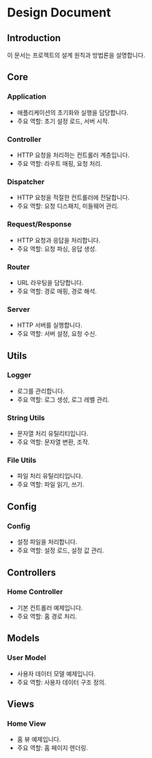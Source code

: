 # Design Document

## Introduction
이 문서는 프로젝트의 설계 원칙과 방법론을 설명합니다.

## Core
### Application
- 애플리케이션의 초기화와 실행을 담당합니다.
- 주요 역할: 초기 설정 로드, 서버 시작.

### Controller
- HTTP 요청을 처리하는 컨트롤러 계층입니다.
- 주요 역할: 라우트 매핑, 요청 처리.

### Dispatcher
- HTTP 요청을 적절한 컨트롤러에 전달합니다.
- 주요 역할: 요청 디스패치, 미들웨어 관리.

### Request/Response
- HTTP 요청과 응답을 처리합니다.
- 주요 역할: 요청 파싱, 응답 생성.

### Router
- URL 라우팅을 담당합니다.
- 주요 역할: 경로 매핑, 경로 해석.

### Server
- HTTP 서버를 실행합니다.
- 주요 역할: 서버 설정, 요청 수신.

## Utils
### Logger
- 로그를 관리합니다.
- 주요 역할: 로그 생성, 로그 레벨 관리.

### String Utils
- 문자열 처리 유틸리티입니다.
- 주요 역할: 문자열 변환, 조작.

### File Utils
- 파일 처리 유틸리티입니다.
- 주요 역할: 파일 읽기, 쓰기.

## Config
### Config
- 설정 파일을 처리합니다.
- 주요 역할: 설정 로드, 설정 값 관리.

## Controllers
### Home Controller
- 기본 컨트롤러 예제입니다.
- 주요 역할: 홈 경로 처리.

## Models
### User Model
- 사용자 데이터 모델 예제입니다.
- 주요 역할: 사용자 데이터 구조 정의.

## Views
### Home View
- 홈 뷰 예제입니다.
- 주요 역할: 홈 페이지 렌더링.
